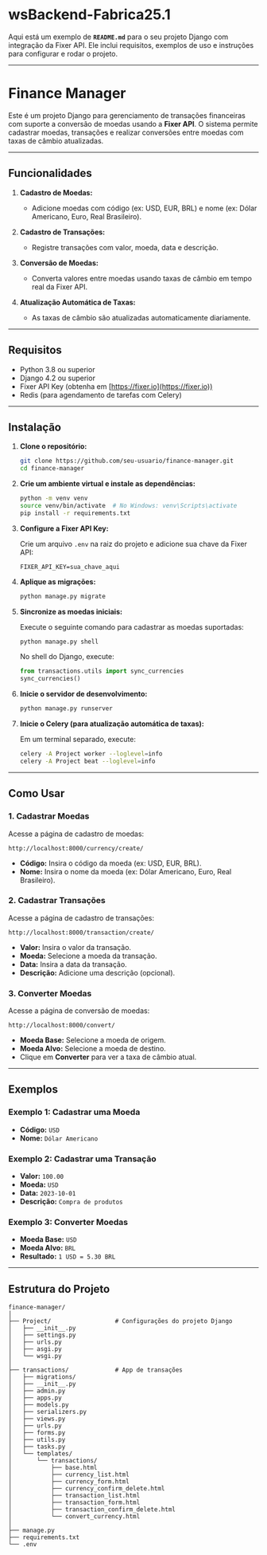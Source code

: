 # wsBackend-Fabrica25.1
 
Aqui está um exemplo de **`README.md`** para o seu projeto Django com integração da Fixer API. Ele inclui requisitos, exemplos de uso e instruções para configurar e rodar o projeto.

---

# Finance Manager

Este é um projeto Django para gerenciamento de transações financeiras com suporte a conversão de moedas usando a **Fixer API**. O sistema permite cadastrar moedas, transações e realizar conversões entre moedas com taxas de câmbio atualizadas.

---

## **Funcionalidades**

1. **Cadastro de Moedas:**
   - Adicione moedas com código (ex: USD, EUR, BRL) e nome (ex: Dólar Americano, Euro, Real Brasileiro).

2. **Cadastro de Transações:**
   - Registre transações com valor, moeda, data e descrição.

3. **Conversão de Moedas:**
   - Converta valores entre moedas usando taxas de câmbio em tempo real da Fixer API.

4. **Atualização Automática de Taxas:**
   - As taxas de câmbio são atualizadas automaticamente diariamente.

---

## **Requisitos**

- Python 3.8 ou superior
- Django 4.2 ou superior
- Fixer API Key (obtenha em [https://fixer.io](https://fixer.io))
- Redis (para agendamento de tarefas com Celery)

---

## **Instalação**

1. **Clone o repositório:**

   ```bash
   git clone https://github.com/seu-usuario/finance-manager.git
   cd finance-manager
   ```

2. **Crie um ambiente virtual e instale as dependências:**

   ```bash
   python -m venv venv
   source venv/bin/activate  # No Windows: venv\Scripts\activate
   pip install -r requirements.txt
   ```

3. **Configure a Fixer API Key:**

   Crie um arquivo `.env` na raiz do projeto e adicione sua chave da Fixer API:

   ```env
   FIXER_API_KEY=sua_chave_aqui
   ```

4. **Aplique as migrações:**

   ```bash
   python manage.py migrate
   ```

5. **Sincronize as moedas iniciais:**

   Execute o seguinte comando para cadastrar as moedas suportadas:

   ```bash
   python manage.py shell
   ```

   No shell do Django, execute:

   ```python
   from transactions.utils import sync_currencies
   sync_currencies()
   ```

6. **Inicie o servidor de desenvolvimento:**

   ```bash
   python manage.py runserver
   ```

7. **Inicie o Celery (para atualização automática de taxas):**

   Em um terminal separado, execute:

   ```bash
   celery -A Project worker --loglevel=info
   celery -A Project beat --loglevel=info
   ```

---

## **Como Usar**

### **1. Cadastrar Moedas**

Acesse a página de cadastro de moedas:

```
http://localhost:8000/currency/create/
```

- **Código:** Insira o código da moeda (ex: USD, EUR, BRL).
- **Nome:** Insira o nome da moeda (ex: Dólar Americano, Euro, Real Brasileiro).

### **2. Cadastrar Transações**

Acesse a página de cadastro de transações:

```
http://localhost:8000/transaction/create/
```

- **Valor:** Insira o valor da transação.
- **Moeda:** Selecione a moeda da transação.
- **Data:** Insira a data da transação.
- **Descrição:** Adicione uma descrição (opcional).

### **3. Converter Moedas**

Acesse a página de conversão de moedas:

```
http://localhost:8000/convert/
```

- **Moeda Base:** Selecione a moeda de origem.
- **Moeda Alvo:** Selecione a moeda de destino.
- Clique em **Converter** para ver a taxa de câmbio atual.

---

## **Exemplos**

### **Exemplo 1: Cadastrar uma Moeda**

- **Código:** `USD`
- **Nome:** `Dólar Americano`

### **Exemplo 2: Cadastrar uma Transação**

- **Valor:** `100.00`
- **Moeda:** `USD`
- **Data:** `2023-10-01`
- **Descrição:** `Compra de produtos`

### **Exemplo 3: Converter Moedas**

- **Moeda Base:** `USD`
- **Moeda Alvo:** `BRL`
- **Resultado:** `1 USD = 5.30 BRL`

---

## **Estrutura do Projeto**

```
finance-manager/
│
├── Project/                  # Configurações do projeto Django
│   ├── __init__.py
│   ├── settings.py
│   ├── urls.py
│   ├── asgi.py
│   └── wsgi.py
│
├── transactions/             # App de transações
│   ├── migrations/
│   ├── __init__.py
│   ├── admin.py
│   ├── apps.py
│   ├── models.py
│   ├── serializers.py
│   ├── views.py
│   ├── urls.py
│   ├── forms.py
│   ├── utils.py
│   ├── tasks.py
│   └── templates/
│       └── transactions/
│           ├── base.html
│           ├── currency_list.html
│           ├── currency_form.html
│           ├── currency_confirm_delete.html
│           ├── transaction_list.html
│           ├── transaction_form.html
│           ├── transaction_confirm_delete.html
│           └── convert_currency.html
│
├── manage.py
├── requirements.txt
└── .env
```